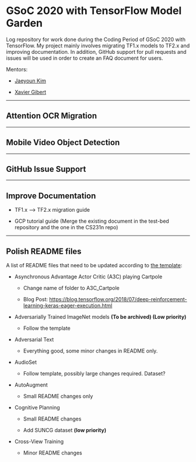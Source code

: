 # GSoC 2020 with TensorFlow Model Garden

Log repository for work done during the Coding Period of GSoC 2020 with TensorFlow. My project mainly involves migrating TF1.x models to TF2.x and improving documentation. In addition, GitHub support for pull requests and issues will be used in order to create an FAQ document for users.

Mentors:

* [Jaeyoun Kim](https://github.com/jaeyounkim)

* [Xavier Gibert](https://github.com/xavigibert)

---

## Attention OCR Migration

---

## Mobile Video Object Detection

---

## GitHub Issue Support

---

## Improve Documentation

* TF1.x --> TF2.x migration guide

* GCP tutorial guide (Merge the existing document in the test-bed repository and the one in the CS231n repo)

---

## Polish README files

A list of README files that need to be updated according to [the template](https://github.com/tensorflow/models/blob/master/.github/README_TEMPLATE.md):

* Asynchronous Advantage Actor Critic (A3C) playing Cartpole
  * Change name of folder to A3C_Cartpole

  * Blog Post: <https://blog.tensorflow.org/2018/07/deep-reinforcement-learning-keras-eager-execution.html>
  
* Adversarially Trained ImageNet models **(To be archived) (Low priority)**
  * Follow the template

* Adversarial Text
  * Everything good, some minor changes in README only.

* AudioSet
  * Follow template, possibly large changes required. Dataset?

* AutoAugment
  * Small README changes only

* Cognitive Planning
  * Small README changes

  * Add SUNCG dataset **(low priority)**

* Cross-View Training
  * Minor README changes
